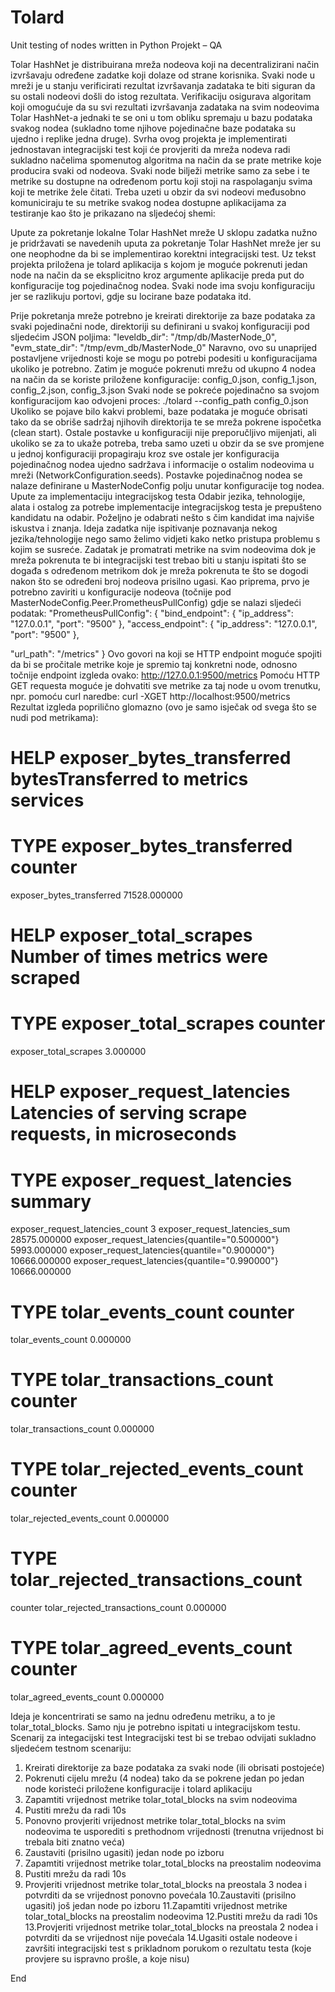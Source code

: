 # Tolard
Unit testing of nodes written in Python
Projekt – QA

Tolar HashNet je distribuirana mreža nodeova koji na decentralizirani način izvršavaju
određene zadatke koji dolaze od strane korisnika. Svaki node u mreži je u stanju
verificirati rezultat izvršavanja zadataka te biti siguran da su ostali nodeovi došli do istog
rezultata. Verifikaciju osigurava algoritam koji omogućuje da su svi rezultati izvršavanja
zadataka na svim nodeovima Tolar HashNet-a jednaki te se oni u tom obliku spremaju u
bazu podataka svakog nodea (sukladno tome njihove pojedinačne baze podataka su
ujedno i replike jedna druge).
Svrha ovog projekta je implementirati jednostavan integracijski test koji će provjeriti da
mreža nodeva radi sukladno načelima spomenutog algoritma na način da se prate
metrike koje producira svaki od nodeova.
Svaki node bilježi metrike samo za sebe i te metrike su dostupne na određenom portu
koji stoji na raspolaganju svima koji te metrike žele čitati. Treba uzeti u obzir da svi
nodeovi međusobno komuniciraju te su metrike svakog nodea dostupne aplikacijama za
testiranje kao što je prikazano na sljedećoj shemi:

Upute za pokretanje lokalne Tolar HashNet mreže
U sklopu zadatka nužno je pridržavati se navedenih uputa za pokretanje Tolar HashNet
mreže jer su one neophodne da bi se implementirao korektni integracijski test.
Uz tekst projekta priložena je tolard aplikacija s kojom je moguće pokrenuti jedan node
na način da se eksplicitno kroz argumente aplikacije preda put do konfiguracije tog
pojedinačnog nodea. Svaki node ima svoju konfiguraciju jer se razlikuju portovi, gdje su
locirane baze podataka itd.

Prije pokretanja mreže potrebno je kreirati direktorije za baze podataka za svaki
pojedinačni node, direktoriji su definirani u svakoj konfiguraciji pod sljedećim JSON
poljima:
"leveldb_dir": "/tmp/db/MasterNode_0",
"evm_state_dir": "/tmp/evm_db/MasterNode_0"
Naravno, ovo su unaprijed postavljene vrijednosti koje se mogu po potrebi podesiti u
konfiguracijama ukoliko je potrebno.
Zatim je moguće pokrenuti mrežu od ukupno 4 nodea na način da se koriste priložene
konfiguracije: config_0.json, config_1.json, config_2.json, config_3.json
Svaki node se pokreće pojedinačno sa svojom konfiguracijom kao odvojeni proces:
./tolard --config_path config_0.json
Ukoliko se pojave bilo kakvi problemi, baze podataka je moguće obrisati tako da se
obriše sadržaj njihovih direktorija te se mreža pokrene ispočetka (clean start).
Ostale postavke u konfiguraciji nije preporučljivo mijenjati, ali ukoliko se za to ukaže
potreba, treba samo uzeti u obzir da se sve promjene u jednoj konfiguraciji propagiraju
kroz sve ostale jer konfiguracija pojedinačnog nodea ujedno sadržava i informacije o
ostalim nodeovima u mreži (NetworkConfiguration.seeds). Postavke pojedinačnog
nodea se nalaze definirane u MasterNodeConfig polju unutar konfiguracije tog nodea.
Upute za implementaciju integracijskog testa
Odabir jezika, tehnologije, alata i ostalog za potrebe implementacije integracijskog testa
je prepušteno kandidatu na odabir. Poželjno je odabrati nešto s čim kandidat ima najviše
iskustva i znanja. Ideja zadatka nije ispitivanje poznavanja nekog jezika/tehnologije nego
samo želimo vidjeti kako netko pristupa problemu s kojim se susreće.
Zadatak je promatrati metrike na svim nodeovima dok je mreža pokrenuta te bi
integracijski test trebao biti u stanju ispitati što se događa s određenom metrikom dok je
mreža pokrenuta te što se dogodi nakon što se određeni broj nodeova prisilno ugasi.
Kao priprema, prvo je potrebno zaviriti u konfiguracije nodeova (točnije pod
MasterNodeConfig.Peer.PrometheusPullConfig) gdje se nalazi sljedeći podatak:
"PrometheusPullConfig": {
"bind_endpoint": {
"ip_address": "127.0.0.1",
"port": "9500"
},
"access_endpoint": {
"ip_address": "127.0.0.1",
"port": "9500"
},

"url_path": "\/metrics"
}
Ovo govori na koji se HTTP endpoint moguće spojiti da bi se pročitale metrike koje je
spremio taj konkretni node, odnosno točnije endpoint izgleda ovako:
http://127.0.0.1:9500/metrics
Pomoću HTTP GET requesta moguće je dohvatiti sve metrike za taj node u ovom
trenutku, npr. pomoću curl naredbe:
curl -XGET http://localhost:9500/metrics
Rezultat izgleda poprilično glomazno (ovo je samo isječak od svega što se nudi pod
metrikama):
# HELP exposer_bytes_transferred bytesTransferred to metrics services
# TYPE exposer_bytes_transferred counter
exposer_bytes_transferred 71528.000000
# HELP exposer_total_scrapes Number of times metrics were scraped
# TYPE exposer_total_scrapes counter
exposer_total_scrapes 3.000000
# HELP exposer_request_latencies Latencies of serving scrape requests, in microseconds
# TYPE exposer_request_latencies summary
exposer_request_latencies_count 3
exposer_request_latencies_sum 28575.000000
exposer_request_latencies{quantile="0.500000"} 5993.000000
exposer_request_latencies{quantile="0.900000"} 10666.000000
exposer_request_latencies{quantile="0.990000"} 10666.000000
# TYPE tolar_events_count counter
tolar_events_count 0.000000
# TYPE tolar_transactions_count counter
tolar_transactions_count 0.000000
# TYPE tolar_rejected_events_count counter
tolar_rejected_events_count 0.000000
# TYPE tolar_rejected_transactions_count
counter tolar_rejected_transactions_count 0.000000
# TYPE tolar_agreed_events_count counter
tolar_agreed_events_count 0.000000

Ideja je koncentrirati se samo na jednu određenu metriku, a to je
tolar_total_blocks. Samo nju je potrebno ispitati u integracijskom testu.
Scenarij za integacijski test
Integracijski test bi se trebao odvijati sukladno sljedećem testnom scenariju:
1. Kreirati direktorije za baze podataka za svaki node (ili obrisati postojeće)
2. Pokrenuti cijelu mrežu (4 nodea) tako da se pokrene jedan po jedan node koristeći
priložene konfiguracije i tolard aplikaciju
3. Zapamtiti vrijednost metrike tolar_total_blocks na svim nodeovima
4. Pustiti mrežu da radi 10s
5. Ponovno provjeriti vrijednost metrike tolar_total_blocks na svim nodeovima
te usporediti s prethodnom vrijednosti (trenutna vrijednost bi trebala biti znatno
veća)
6. Zaustaviti (prisilno ugasiti) jedan node po izboru
7. Zapamtiti vrijednost metrike tolar_total_blocks na preostalim nodeovima
8. Pustiti mrežu da radi 10s
9. Provjeriti vrijednost metrike tolar_total_blocks na preostala 3 nodea i
potvrditi da se vrijednost ponovno povećala
10.Zaustaviti (prisilno ugasiti) još jedan node po izboru
11.Zapamtiti vrijednost metrike tolar_total_blocks na preostalim nodeovima
12.Pustiti mrežu da radi 10s
13.Provjeriti vrijednost metrike tolar_total_blocks na preostala 2 nodea i
potvrditi da se vrijednost nije povećala
14.Ugasiti ostale nodeove i završiti integracijski test s prikladnom porukom o
rezultatu testa (koje provjere su ispravno prošle, a koje nisu)

End
